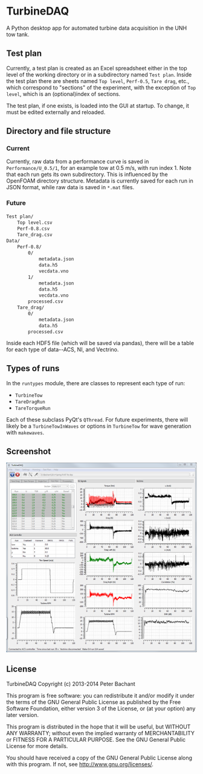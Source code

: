 TurbineDAQ
==========
A Python desktop app for automated turbine data acquisition in the UNH tow tank. 

## Test plan
Currently, a test plan is created as an Excel spreadsheet either in the top level 
of the working directory or in a subdirectory named `Test plan`. Inside the test plan
there are sheets named `Top level`, `Perf-0.5`, `Tare drag`, etc., which correspond
to "sections" of the experiment, with the exception of `Top level`, which is an 
(optional)index of sections. 

The test plan, if one exists, is loaded into the GUI at startup. To change, it must be
edited externally and reloaded. 

## Directory and file structure
### Current 
Currently, raw data from a performance curve is saved in `Performance/U_0.5/1`, for 
an example tow at 0.5 m/s, with run index 1. Note that each run gets its own subdirectory.
This is influenced by the OpenFOAM directory structure. Metadata is currently saved for 
each run in JSON format, while raw data is saved in `*.mat` files. 

### Future

```
Test plan/
    Top level.csv
    Perf-0.8.csv
    Tare_drag.csv
Data/
    Perf-0.8/
        0/
            metadata.json
            data.h5
            vecdata.vno
        1/    
            metadata.json
            data.h5
            vecdata.vno
        processed.csv
    Tare_drag/
        0/
            metadata.json
            data.h5
        processed.csv

```

Inside each HDF5 file (which will be saved via pandas), there will be a table for
each type of data--ACS, NI, and Vectrino.

## Types of runs
In the `runtypes` module, there are classes to represent each type of run:

  * `TurbineTow`
  * `TareDragRun`
  * `TareTorqueRun`

Each of these subclass PyQt's `QThread`. For future experiments, there will likely be
a `TurbineTowInWaves` or options in `TurbineTow` for wave generation with `makewaves`. 

Screenshot
----------

![Screenshot](screenshots/TurbineDAQ_2014.03.03.PNG)

License
-------

TurbineDAQ Copyright (c) 2013-2014 Peter Bachant

This program is free software: you can redistribute it and/or modify
it under the terms of the GNU General Public License as published by
the Free Software Foundation, either version 3 of the License, or
(at your option) any later version.

This program is distributed in the hope that it will be useful,
but WITHOUT ANY WARRANTY; without even the implied warranty of
MERCHANTABILITY or FITNESS FOR A PARTICULAR PURPOSE.  See the
GNU General Public License for more details.

You should have received a copy of the GNU General Public License
along with this program.  If not, see <http://www.gnu.org/licenses/>.
